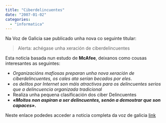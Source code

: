 ```yaml
---
title: "Ciberdelincuentes"
date: "2007-01-02"
categories: 
  - "informatica"
---
```


Na Voz de Galicia sae publicado unha nova co seguinte titular:

> Alerta: achégase unha xeración de ciberdelincuentes

Esta noticia basada nun estudo de **McAfee**, deixanos como cousas interesantes as seguintes:

- _Organizacións mafiosas preparan unha nova xeración de ciberdelincuentes, os cales ata serían becados por eles_.
- _os delitos por Internet son máis atractivos para os delincuentes serios que a delincuencia organizada tradicional_
- Realiza unha pequena clasificación dos ciber Delincuentes
- **_«Moitos non aspiran a ser delincuentes, senón a demostrar que son capaces»_.**

Neste enlace podedes acceder a noticia completa da voz de galicia [link](http://www.lavozdegalicia.es/se_tecnologia/noticia.jsp?CAT=39072&TEXTO=100000114463&idioma=galego)
